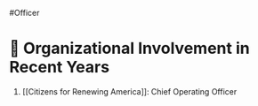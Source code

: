 #Officer 
# 💼 Organizational Involvement in Recent Years

1. [[Citizens for Renewing America]]: Chief Operating Officer